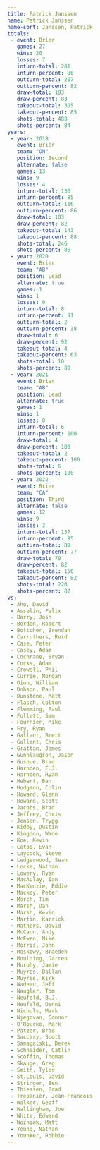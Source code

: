 ```yaml
---
title: Patrick Janssen
name: Patrick Janssen
name-sort: Janssen, Patrick
totals:
 - event: Brier
   games: 27
   wins: 20
   losses: 7
   inturn-total: 281
   inturn-percent: 86
   outturn-total: 207
   outturn-percent: 82
   draw-total: 183
   draw-percent: 83
   takeout-total: 305
   takeout-percent: 85
   shots-total: 488
   shots-percent: 84
years:
 - year: 2018
   event: Brier
   team: "ON"
   position: Second
   alternate: false
   games: 13
   wins: 9
   losses: 4
   inturn-total: 130
   inturn-percent: 85
   outturn-total: 116
   outturn-percent: 86
   draw-total: 103
   draw-percent: 82
   takeout-total: 143
   takeout-percent: 88
   shots-total: 246
   shots-percent: 86
 - year: 2020
   event: Brier
   team: "AB"
   position: Lead
   alternate: true
   games: 1
   wins: 1
   losses: 0
   inturn-total: 8
   inturn-percent: 91
   outturn-total: 2
   outturn-percent: 38
   draw-total: 6
   draw-percent: 92
   takeout-total: 4
   takeout-percent: 63
   shots-total: 10
   shots-percent: 80
 - year: 2021
   event: Brier
   team: "AB"
   position: Lead
   alternate: true
   games: 1
   wins: 1
   losses: 0
   inturn-total: 6
   inturn-percent: 100
   draw-total: 4
   draw-percent: 100
   takeout-total: 2
   takeout-percent: 100
   shots-total: 6
   shots-percent: 100
 - year: 2022
   event: Brier
   team: "CA"
   position: Third
   alternate: false
   games: 12
   wins: 9
   losses: 3
   inturn-total: 137
   inturn-percent: 85
   outturn-total: 89
   outturn-percent: 77
   draw-total: 70
   draw-percent: 82
   takeout-total: 156
   takeout-percent: 82
   shots-total: 226
   shots-percent: 82
vs:
 - Aho, David
 - Asselin, Felix
 - Barry, Josh
 - Borden, Robert
 - Bottcher, Brendan
 - Carruthers, Reid
 - Case, Peter
 - Casey, Adam
 - Cochrane, Bryan
 - Cocks, Adam
 - Crowell, Phil
 - Currie, Morgan
 - Dion, William
 - Dobson, Paul
 - Dunstone, Matt
 - Flasch, Colton
 - Flemming, Paul
 - Follett, Sam
 - Fournier, Mike
 - Fry, Ryan
 - Gallant, Brett
 - Gallant, Chris
 - Grattan, James
 - Gunnlaugson, Jason
 - Gushue, Brad
 - Harnden, E.J.
 - Harnden, Ryan
 - Hebert, Ben
 - Hodgson, Colin
 - Howard, Glenn
 - Howard, Scott
 - Jacobs, Brad
 - Jeffrey, Chris
 - Jensen, Trygg
 - Kidby, Dustin
 - Kingdon, Wade
 - Koe, Kevin
 - Latos, Evan
 - Laycock, Steve
 - Ledgerwood, Sean
 - Locke, Nathan
 - Lowery, Ryan
 - MacAulay, Ian
 - MacKenzie, Eddie
 - Mackey, Peter
 - March, Tim
 - Marsh, Dan
 - Marsh, Kevin
 - Martin, Karrick
 - Mathers, David
 - McCann, Andy
 - McEwen, Mike
 - Morris, John
 - Moskowy, Braeden
 - Moulding, Darren
 - Murphy, Jamie
 - Muyres, Dallan
 - Muyres, Kirk
 - Nadeau, Jeff
 - Naugler, Tom
 - Neufeld, B.J.
 - Neufeld, Denni
 - Nichols, Mark
 - Njegovan, Connor
 - O'Rourke, Mark
 - Patzer, Brad
 - Saccary, Scott
 - Samagalski, Derek
 - Schneider, Catlin
 - Scoffin, Thomas
 - Skauge, Greg
 - Smith, Tyler
 - St.Louis, David
 - Stringer, Ben
 - Thiessen, Brad
 - Trepanier, Jean-Francois
 - Walker, Geoff
 - Wallingham, Joe
 - White, Edward
 - Wozniak, Matt
 - Young, Nathan
 - Younker, Robbie
---
```

